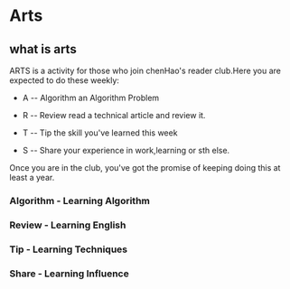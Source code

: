# Arts

## what is arts

 ARTS is a activity for those who join chenHao's reader club.Here you are expected to do these weekly:

- A -- Algorithm an Algorithm Problem  

- R -- Review read a technical article and review it.

- T -- Tip  the skill you've learned this week

- S -- Share  your experience in work,learning or sth else.

Once you are in the club, you've got the promise of keeping doing this at least a year.



### Algorithm  - Learning Algorithm
### Review  - Learning English
### Tip - Learning Techniques
### Share - Learning Influence
